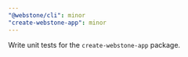 ```yaml
---
"@webstone/cli": minor
"create-webstone-app": minor
---
```


Write unit tests for the `create-webstone-app` package.
